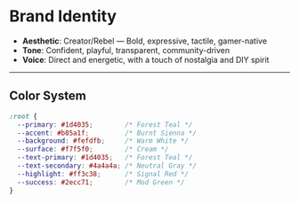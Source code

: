 # Brand Identity

- **Aesthetic**: Creator/Rebel — Bold, expressive, tactile, gamer-native
- **Tone**: Confident, playful, transparent, community-driven
- **Voice**: Direct and energetic, with a touch of nostalgia and DIY spirit

---

## Color System

```css
:root {
  --primary: #1d4035;        /* Forest Teal */
  --accent: #b85a1f;         /* Burnt Sienna */
  --background: #fefdfb;     /* Warm White */
  --surface: #f7f5f0;        /* Cream */
  --text-primary: #1d4035;   /* Forest Teal */
  --text-secondary: #4a4a4a; /* Neutral Gray */
  --highlight: #ff3c38;      /* Signal Red */
  --success: #2ecc71;        /* Mod Green */
}

